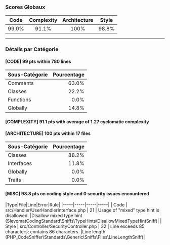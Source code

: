 ### Scores Globaux

|   Code  | Complexity |  Architecture  | Style  |
|:-------:|:----------:|:--------------:|:------:|
|  99.0% |  91.1%     | 100%           |  98.8% |

---

### Détails par Catégorie

#### [CODE] 99 pts within 780 lines

|    Sous-Catégorie    | Pourcentage |
|:---------------------|------------:|
|      Comments        |     63.0%   |
|      Classes         |     22.2%   |
|     Functions        |      0.0%   |
|      Globally        |     14.8%   |

#### [COMPLEXITY] 91.1 pts with average of 1.27 cyclomatic complexity

#### [ARCHITECTURE] 100 pts within 17 files

|    Sous-Catégorie   | Pourcentage |
|:--------------------|------------:|
|      Classes        |     88.2%   |
|     Interfaces      |     11.8%   |
|      Globally       |      0.0%   |
|       Traits        |      0.0%   |

#### [MISC] 98.8 pts on coding style and 0 security issues encountered

|Type|File|Line|Error|Rule|
|-----|-----|-----|-----|
| Code | src/Handler/UserHandlerInterface.php | 21 | Usage of "mixed" type hint is disallowed. |Disallow mixed type hint (SlevomatCodingStandard\Sniffs\TypeHints\DisallowMixedTypeHintSniff)|
| Style | src/Controller/SecurityController.php | 32 | Line exceeds 85 characters; contains 86 characters. |Line length (PHP_CodeSniffer\Standards\Generic\Sniffs\Files\LineLengthSniff)|
